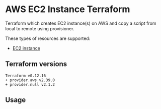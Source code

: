 # AWS EC2 Instance Terraform

Terraform which creates EC2 instance(s) on AWS and copy a script from local to
remote using provisioner.

These types of resources are supported:

* [EC2 instance](https://www.terraform.io/docs/providers/aws/r/instance.html)

## Terraform versions

```
Terraform v0.12.16
+ provider.aws v2.39.0
+ provider.null v2.1.2
```

## Usage
